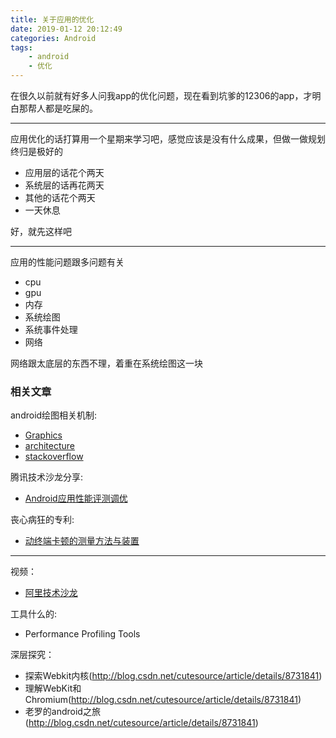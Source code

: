 ```yaml
---
title: 关于应用的优化
date: 2019-01-12 20:12:49
categories: Android
tags:
	- android
	- 优化
---
```

在很久以前就有好多人问我app的优化问题，现在看到坑爹的12306的app，才明白那帮人都是吃屎的。

---

应用优化的话打算用一个星期来学习吧，感觉应该是没有什么成果，但做一做规划终归是极好的

*   应用层的话花个两天
*   系统层的话再花两天
*   其他的话花个两天
*   一天休息

好，就先这样吧

---

应用的性能问题跟多问题有关

*   cpu
*   gpu
*   内存
*   系统绘图
*   系统事件处理
*   网络

网络跟太底层的东西不理，着重在系统绘图这一块

### 相关文章

android绘图相关机制:
*   [Graphics](https://source.android.com/devices/graphics/architecture.html) 
*   [architecture](https://source.android.com/devices/graphics/architecture.html) 
*   [stackoverflow](http://stackoverflow.com/questions/27947848/understanding-necessity-of-android-vsync-signals)

腾讯技术沙龙分享:
*   [Android应用性能评测调优](http://imgtec.eetrend.com/blog/5680)

丧心病狂的专利:
*   [动终端卡顿的测量方法与装置](http://www.google.com/patents/CN104375912A?cl=zh)

---

视频：
*   [阿里技术沙龙](http://club.alibabatech.org/salon_detail.htm?salonId=63)

工具什么的:
*   Performance Profiling Tools

深层探究：

*   探索Webkit内核(http://blog.csdn.net/cutesource/article/details/8731841)
*   理解WebKit和Chromium(http://blog.csdn.net/cutesource/article/details/8731841)
*   老罗的android之旅(http://blog.csdn.net/cutesource/article/details/8731841)





